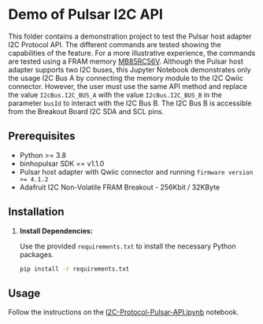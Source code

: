 # Demo of Pulsar I2C API

This folder contains a demonstration project to test the Pulsar host adapter I2C Protocol API. The different commands are tested showing the capabilities of the feature. For a more illustrative experience, the commands are tested using a FRAM memory [MB85RC56V](https://cdn-learn.adafruit.com/assets/assets/000/043/904/original/MB85RC256V-DS501-00017-3v0-E.pdf?1500009796). Although the Pulsar host adapter supports two I2C buses, this Jupyter Notebook demonstrates only the usage I2C Bus A by connecting the memory module to the I2C Qwiic connector. However, the user must use the same API method and replace the value `I2cBus.I2C_BUS_A` with the value `I2cBus.I2C_BUS_B` in the parameter `busId` to interact with the I2C Bus B. The I2C Bus B is accessible from the Breakout Board I2C SDA and SCL pins.

## Prerequisites

- Python >= 3.8
- binhopulsar SDK == v1.1.0
- Pulsar host adapter with Qwiic connector and running `firmware version >= 4.1.2`
- Adafruit I2C Non-Volatile FRAM Breakout - 256Kbit / 32KByte

## Installation

1. **Install Dependencies:**

   Use the provided `requirements.txt` to install the necessary Python packages.

   ```bash
   pip install -r requirements.txt
   ```

## Usage

Follow the instructions on the [I2C-Protocol-Pulsar-API.ipynb](I2C-Protocol-Pulsar-API.ipynb) notebook.